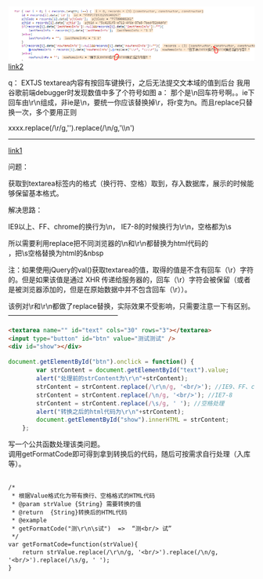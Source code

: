 ![](images/换行.png)
[link2](https://ask.csdn.net/questions/694446)  

q：
EXTJS textarea内容有按回车键换行，之后无法提交文本域的值到后台
我用谷歌前端debugger时发现数值中多了个符号如图
a：
 那个是\n回车符号啊。。ie下回车由\r\n组成，非ie是\n，要统一你应该替换掉\r，将r变为n。而且replace只替换一次，多个要用正则

 xxxx.replace(/\r/g,'').replace(/\n/g,'\\\\n')


--------------------------------------------
[link1](https://blog.csdn.net/hj7jay/article/details/74279967)


问题：

获取到textarea标签内的格式（换行符、空格）取到，存入数据库，展示的时候能够保留基本格式。


解决思路：

IE9以上、FF、chrome的换行为\n， IE7-8的时候换行为\r\n，空格都为\s

所以需要利用replace把不同浏览器的\n和\r\n都替换为html代码的</br>，把\s空格替换为html的&nbsp 

注：如果使用jQuery的val()获取textarea的值，取得的值是不含有回车（\r）字符的。但是如果该值是通过 XHR 传递给服务器的，回车（\r）字符会被保留（或者是被浏览器添加的，但是在原始数据中并不包含回车（\r））。

该例对\r和\r\n都做了replace替换，实际效果不受影响，只需要注意一下有区别。
————————————————

```html
<textarea name="" id="text" cols="30" rows="3"></textarea>
<input type="button" id="btn" value="测试测试" />
<div id="show"></div>
```

```js
document.getElementById("btn").onclick = function() {
		var strContent = document.getElementById("text").value;
		alert("处理前的strContent为\r\n"+strContent);
		strContent = strContent.replace(/\r\n/g, '<br/>'); //IE9、FF、chrome
		strContent = strContent.replace(/\n/g, '<br/>'); //IE7-8
		strContent = strContent.replace(/\s/g, ' '); //空格处理
		alert("转换之后的html代码为\r\n"+strContent);
		document.getElementById("show").innerHTML = strContent;
	};

```
写一个公共函数处理该类问题。  
调用getFormatCode即可得到拿到转换后的代码，随后可按需求自行处理（入库等）。
```JS

/*
 * 根据Value格式化为带有换行、空格格式的HTML代码
 * @param strValue {String} 需要转换的值
 * @return  {String}转换后的HTML代码
 * @example  
 * getFormatCode("测\r\n\s试")  =>  “测<br/> 试”
 */
var getFormatCode=function(strValue){
	return strValue.replace(/\r\n/g, '<br/>').replace(/\n/g, '<br/>').replace(/\s/g, ' ');
}
```
